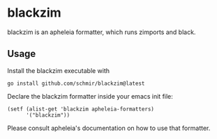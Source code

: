 # blackzim
blackzim is an apheleia formatter, which runs zimports and black.

## Usage
Install the blackzim executable with
```
go install github.com/schmir/blackzim@latest
```

Declare the blackzim formatter inside your emacs init file:

```elisp
(setf (alist-get 'blackzim apheleia-formatters)
      '("blackzim"))
```
Please consult apheleia's documentation on how to use that formatter.
